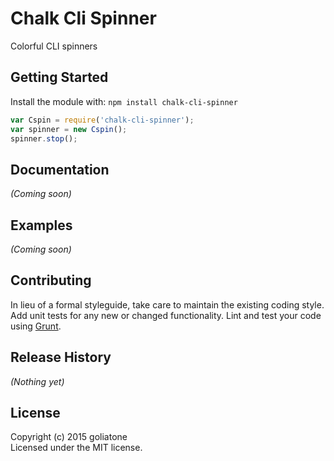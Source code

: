 # Chalk Cli Spinner

Colorful CLI spinners

## Getting Started
Install the module with: `npm install chalk-cli-spinner`

```javascript
var Cspin = require('chalk-cli-spinner');
var spinner = new Cspin();
spinner.stop();
```

## Documentation
_(Coming soon)_

## Examples
_(Coming soon)_

## Contributing
In lieu of a formal styleguide, take care to maintain the existing coding style. Add unit tests for any new or changed functionality. Lint and test your code using [Grunt](http://gruntjs.com/).

## Release History
_(Nothing yet)_

## License
Copyright (c) 2015 goliatone  
Licensed under the MIT license.
